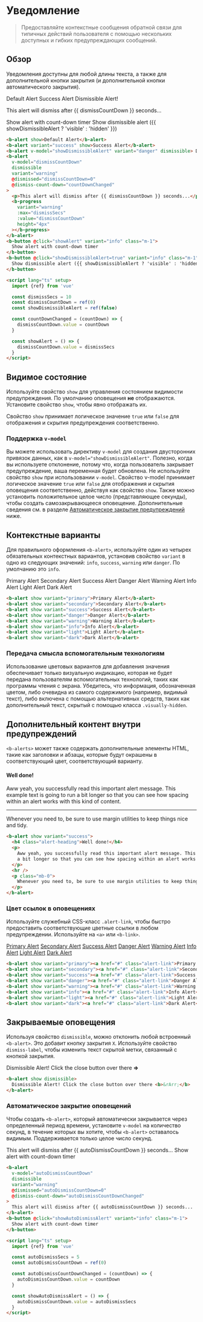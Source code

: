 # Уведомление

> Предоставляйте контекстные сообщения обратной связи для типичных действий пользователя с помощью нескольких доступных и гибких предупреждающих сообщений.

## Обзор

Уведомления доступны для любой длины текста, а также для дополнительной кнопки закрытия (и дополнительной кнопки автоматического закрытия).

<ClientOnly>
  <b-card>
    <b-alert show>Default Alert</b-alert>
    <b-alert variant="success" show>Success Alert</b-alert>
    <b-alert v-model="showDismissibleAlert" variant="danger" dismissible>
        Dismissible Alert!
    </b-alert>
    <b-alert
      v-model="dismissCountDown"
      dismissible
      variant="warning"
      @dismissed="dismissCountDown=0"
      @dismiss-count-down="countDownChanged" >
      <p>This alert will dismiss after {{ dismissCountDown }} seconds...</p>
      <b-progress
        variant="warning"
        :max="dismissSecs"
        :value="dismissCountDown"
        height="4px"
      ></b-progress>
    </b-alert>
    <b-button @click="showAlert" variant="info" class="m-1">
      Show alert with count-down timer
    </b-button>
    <b-button @click="showDismissibleAlert=true" variant="info" class="m-1">
      Show dismissible alert ({{ showDismissibleAlert ? 'visible' : 'hidden' }})
    </b-button>
  </b-card>
</ClientOnly>

```html
<b-alert show>Default Alert</b-alert>
<b-alert variant="success" show>Success Alert</b-alert>
<b-alert v-model="showDismissibleAlert" variant="danger" dismissible> Dismissible Alert! </b-alert>
<b-alert
  v-model="dismissCountDown"
  dismissible
  variant="warning"
  @dismissed="dismissCountDown=0"
  @dismiss-count-down="countDownChanged"
>
  <p>This alert will dismiss after {{ dismissCountDown }} seconds...</p>
  <b-progress
    variant="warning"
    :max="dismissSecs"
    :value="dismissCountDown"
    height="4px"
  ></b-progress>
</b-alert>
<b-button @click="showAlert" variant="info" class="m-1">
  Show alert with count-down timer
</b-button>
<b-button @click="showDismissibleAlert=true" variant="info" class="m-1">
  Show dismissible alert ({{ showDismissibleAlert ? 'visible' : 'hidden' }})
</b-button>

<script lang="ts" setup>
  import {ref} from 'vue'

  const dismissSecs = 10
  const dismissCountDown = ref(0)
  const showDismissibleAlert = ref(false)

  const countDownChanged = (countDown) => {
    dismissCountDown.value = countDown
  }

  const showAlert = () => {
    dismissCountDown.value = dismissSecs
  }
</script>
```

## Видимое состояние

Используйте свойство `show` для управления состоянием видимости предупреждения. По умолчанию оповещения **не** отображаются. Установите свойство `show`, чтобы явно отображать их.

Свойство `show` принимает логическое значение `true` или `false` для отображения и скрытия предупреждения соответственно.

### Поддержка `v-model`

Вы можете использовать директиву `v-model` для создания двусторонних привязок данных, как в
`v-model="showDismissibleAlert"`. Полезно, когда вы используете отклонение, потому что, когда пользователь закрывает предупреждение, ваша переменная будет обновлена. Не используйте свойство `show` при использовании `v-model`. Свойство v-model принимает логическое значение `true` или `false` для отображения и скрытия оповещения соответственно, действуя как свойство `show`. Также можно установить положительное целое число (представляющее секунды), чтобы создать самозакрывающееся оповещение. Дополнительные сведения см. в разделе [Автоматическое закрытие предупреждений](#auto-dismissing-alerts) ниже.

## Контекстные варианты

Для правильного оформления `<b-alert>`, используйте один из четырех обязательных контекстных вариантов, установив свойство `variant` в одно из следующих значений: `info`, `success`, `warning` или `danger`. По умолчанию это `info`.

<ClientOnly>
  <b-card>
    <b-alert show variant="primary">Primary Alert</b-alert>
    <b-alert show variant="secondary">Secondary Alert</b-alert>
    <b-alert show variant="success">Success Alert</b-alert>
    <b-alert show variant="danger">Danger Alert</b-alert>
    <b-alert show variant="warning">Warning Alert</b-alert>
    <b-alert show variant="info">Info Alert</b-alert>
    <b-alert show variant="light">Light Alert</b-alert>
    <b-alert show variant="dark">Dark Alert</b-alert>
  </b-card>
</ClientOnly>

```html
<b-alert show variant="primary">Primary Alert</b-alert>
<b-alert show variant="secondary">Secondary Alert</b-alert>
<b-alert show variant="success">Success Alert</b-alert>
<b-alert show variant="danger">Danger Alert</b-alert>
<b-alert show variant="warning">Warning Alert</b-alert>
<b-alert show variant="info">Info Alert</b-alert>
<b-alert show variant="light">Light Alert</b-alert>
<b-alert show variant="dark">Dark Alert</b-alert>
```

### Передача смысла вспомогательным технологиям

Использование цветовых вариантов для добавления значения обеспечивает только визуальную индикацию, которая не будет передана пользователям вспомогательных технологий, таких как программы чтения с экрана. Убедитесь, что информация, обозначенная цветом, либо очевидна из самого содержимого (например, видимый текст), либо включена с помощью альтернативных средств, таких как дополнительный текст, скрытый с помощью класса `.visually-hidden`.

## Дополнительный контент внутри предупреждений

`<b-alerts>` может также содержать дополнительные элементы HTML, такие как заголовки и абзацы, которые будут окрашены в соответствующий цвет, соответствующий варианту.

<ClientOnly>
  <b-card>
    <b-alert show variant="success">
      <h4 class="alert-heading">Well done!</h4>
      <p>
        Aww yeah, you successfully read this important alert message. This example text is going to
        run a bit longer so that you can see how spacing within an alert works with this kind of
        content.
      </p>
      <hr>
      <p class="mb-0">
        Whenever you need to, be sure to use margin utilities to keep things nice and tidy.
      </p>
    </b-alert>
  </b-card>
</ClientOnly>

```html
<b-alert show variant="success">
  <h4 class="alert-heading">Well done!</h4>
  <p>
    Aww yeah, you successfully read this important alert message. This example text is going to run
    a bit longer so that you can see how spacing within an alert works with this kind of content.
  </p>
  <hr />
  <p class="mb-0">
    Whenever you need to, be sure to use margin utilities to keep things nice and tidy.
  </p>
</b-alert>
```

### Цвет ссылок в оповещениях

Используйте служебный CSS-класс `.alert-link`, чтобы быстро предоставить соответствующие цветные ссылки в любом предупреждении.
Используйте на `<a>` или `<b-link>`.

<ClientOnly>
  <b-card>
    <b-alert show variant="primary"><a href="#" class="alert-link">Primary Alert</a></b-alert>
    <b-alert show variant="secondary"><a href="#" class="alert-link">Secondary Alert</a></b-alert>
    <b-alert show variant="success"><a href="#" class="alert-link">Success Alert</a></b-alert>
    <b-alert show variant="danger"><a href="#" class="alert-link">Danger Alert</a></b-alert>
    <b-alert show variant="warning"><a href="#" class="alert-link">Warning Alert</a></b-alert>
    <b-alert show variant="info"><a href="#" class="alert-link">Info Alert</a></b-alert>
    <b-alert show variant="light"><a href="#" class="alert-link">Light Alert</a></b-alert>
    <b-alert show variant="dark"><a href="#" class="alert-link">Dark Alert</a></b-alert>
  </b-card>
</ClientOnly>

```html
<b-alert show variant="primary"><a href="#" class="alert-link">Primary Alert</a></b-alert>
<b-alert show variant="secondary"><a href="#" class="alert-link">Secondary Alert</a></b-alert>
<b-alert show variant="success"><a href="#" class="alert-link">Success Alert</a></b-alert>
<b-alert show variant="danger"><a href="#" class="alert-link">Danger Alert</a></b-alert>
<b-alert show variant="warning"><a href="#" class="alert-link">Warning Alert</a></b-alert>
<b-alert show variant="info"><a href="#" class="alert-link">Info Alert</a></b-alert>
<b-alert show variant="light"><a href="#" class="alert-link">Light Alert</a></b-alert>
<b-alert show variant="dark"><a href="#" class="alert-link">Dark Alert</a></b-alert>
```

## Закрываемые оповещения

Используя свойство `dismissible`, можно отклонить любой встроенный `<b-alert>`. Это добавит кнопку закрытия `X`. Используйте свойство `dismiss-label`, чтобы изменить текст скрытой метки, связанный с кнопкой закрытия.

<ClientOnly>
  <b-card>
    <b-alert show dismissible>
      Dismissible Alert! Click the close button over there <b>&rArr;</b>
    </b-alert>
  </b-card>
</ClientOnly>

```html
<b-alert show dismissible>
  Dismissible Alert! Click the close button over there <b>&rArr;</b>
</b-alert>
```

### Автоматическое закрытие оповещений

Чтобы создать `<b-alert>`, который автоматически закрывается через определенный период времени, установите `v-model` на количество секунд, в течение которых вы хотите, чтобы `<b-alert>` оставалось видимым. Поддерживается только целое число секунд.

<ClientOnly>
  <b-card>
    <b-alert
      v-model="autoDismissCountDown"
      dismissible
      variant="warning"
      @dismissed="autoDismissCountDown=0"
      @dismiss-count-down="autoDismissCountDownChanged"
    >
      This alert will dismiss after {{ autoDismissCountDown }} seconds...
    </b-alert>
    <b-button @click="showAutoDismissAlert" variant="info" class="m-1">
      Show alert with count-down timer
    </b-button>
  </b-card>
</ClientOnly>

```html
<b-alert
  v-model="autoDismissCountDown"
  dismissible
  variant="warning"
  @dismissed="autoDismissCountDown=0"
  @dismiss-count-down="autoDismissCountDownChanged"
>
  This alert will dismiss after {{ autoDismissCountDown }} seconds...
</b-alert>
<b-button @click="showAutoDismissAlert" variant="info" class="m-1">
  Show alert with count-down timer
</b-button>

<script lang="ts" setup>
  import {ref} from 'vue'

  const autoDismissSecs = 5
  const autoDismissCountDown = ref(0)

  const autoDismissCountDownChanged = (countDown) => {
    autoDismissCountDown.value = countDown
  }

  const showAutoDismissAlert = () => {
    autoDismissCountDown.value = autoDismissSecs
  }
</script>
```

<ClientOnly>
  <ComponentReference></ComponentReference>
</ClientOnly>

<script lang="ts" setup>
  import {ref, computed} from 'vue'

  const dismissSecs = 10;
  const dismissCountDown = ref(0);
  const showDismissibleAlert = ref(false);

  const countDownChanged = (countDown) => {
      dismissCountDown.value = countDown
  };

  const showAlert = () => {
    dismissCountDown.value = dismissSecs
  };

  const autoDismissSecs = 5;
  const autoDismissCountDown = ref(0);

  const autoDismissCountDownChanged = (countDown) => {
      autoDismissCountDown.value = countDown
  };

  const showAutoDismissAlert = () => {
    autoDismissCountDown.value = autoDismissSecs
  };

</script>
